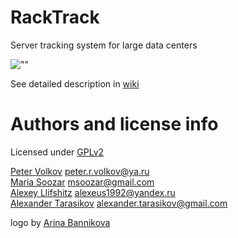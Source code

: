 RackTrack
=========

Server tracking system for large data centers

![""](https://1.downloader.disk.yandex.ru/preview/17bc007b12946a85c88d214f1d755c77/mpfs/3QtAv_eBBf-4qiTTnMBXD4ZURz6dU2k9feSYpTe0X5SLYlq_V2uUY6XdtWRdkgnp95WTnSNXY_M_p75BHp7Ztw%3D%3D?uid=0&filename=raq128png&disposition=inline&hash=&limit=0&content_type=image%2Fpng&size=XXL&crop=0)  


See detailed description in [wiki](https://github.com/peter-volkov/RackTrack/wiki)  

Authors and license info
=========
Licensed under [GPLv2](http://www.gnu.org/licenses/gpl-2.0.html)

[Peter Volkov](https://github.com/peter-volkov/) peter.r.volkov@ya.ru  
[Maria Soozar](https://github.com/msoozar) msoozar@gmail.com  
[Alexey Llifshitz](https://github.com/alexeus1992) alexeus1992@yandex.ru  
[Alexander Tarasikov](https://github.com/astarasikov) alexander.tarasikov@gmail.com  
  
logo by [Arina Bannikova](http://jozh-pics.livejournal.com/)  


